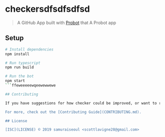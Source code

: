 # checkersdfsdfsdfsd

> A GitHub App built with [Probot](https://github.com/probot/probot) that A Probot app

## Setup

```sh
# Install dependencies
npm install

# Run typescript
npm run build

# Run the bot
npm start
```ffeweeeeewqeewewwewe

## Contributing

If you have suggestions for how checker could be improved, or want to report a bug, open an issue! We'd love all and any contributions.

For more, check out the [Contributing Guide](CONTRIBUTING.md).

## License

[ISC](LICENSE) © 2019 samuraiseoul <scottlavigne28@gmail.com>
